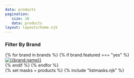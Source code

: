 ```yaml
---
data: products
pagination: 
   size: 10
   data: products
layout: layouts/home.njk
---
```


<div class="row">
   <div class="col-sm-3">

   <h3 class="text-center">Filter By Brand</h3>
<div class="row">
{% for brand in brands %}
{% if brand.featured === "yes" %}
<div class="col-sm-6">
<a href="/sheet-masks/{{brand.name|slug|replace("'","%27")}}/" class="btn btn">
<img src="/img/logos/{{brand.name|slug}}.png" class="img-fluid" alt="{{brand.name}}" title="{{brand.name}}">
</a>
</div>
{% endif   %}
{% endfor %}
</div>

   </div>

   <div class="col-sm-9">
   {% set masks = products %}
{% include "listmasks.njk" %}
   </div>
</div>




